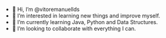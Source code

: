 - 👋 Hi, I’m @vitoremanuellds
- 👀 I’m interested in learning new things and improve myself.
- 🌱 I’m currently learning Java, Python and Data Structures.
- 💞️ I’m looking to collaborate with everything I can.

<!---
vitoremanuellds/vitoremanuellds is a ✨ special ✨ repository because its `README.md` (this file) appears on your GitHub profile.
You can click the Preview link to take a look at your changes.
--->
